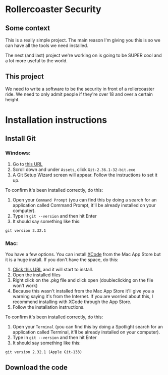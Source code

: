 # Rollercoaster Security

## Some context

This is a really simple project. The main reason I'm giving you this is so we can have all the tools we need installed.

The next (and last) project we're working on is going to be SUPER cool and a lot more useful to the world.

## This project

We need to write a software to be the security in front of a rollercoaster ride. We need to only admit people if they're over 18 and over a certain height.

# Installation instructions

## Install Git

### Windows:

1. Go to [this URL](https://github.com/git-for-windows/git/releases/tag/v2.36.1.windows.1)
2. Scroll down and under `Assets`, click `Git-2.36.1-32-bit.exe`
3. A Git Setup Wizard screen will appear. Follow the instructions to set it up.

To confirm it's been installed correctly, do this:

1. Open your `Command Prompt` (you can find this by doing a search for an application called Command Prompt, it'll be already installed on your computer).
2. Type in `git --version` and then hit Enter
3. It should say something like this:

```
git version 2.32.1
```

### Mac:

You have a few options. You can install [XCode](https://apps.apple.com/us/app/xcode/id497799835?mt=12) from the Mac App Store but it is a huge install. If you don't have the space, do this:

1. [Click this URL](https://sourceforge.net/projects/git-osx-installer/files/git-2.33.0-intel-universal-mavericks.dmg/download) and it will start to install.
2. Open the installed files
3. Right click on the .pkg file and click open (doubleclicking on the file won't work)
4. Because this wasn't installed from the Mac App Store it'll give you a warning saying it's from the Internet. If you are worried about this, I recommend installing with XCode through the App Store.
5. Follow the installation instructions.

To confirm it's been installed correctly, do this:

1. Open your `Terminal` (you can find this by doing a Spotlight search for an application called Terminal, it'll be already installed on your computer).
2. Type in `git --version` and then hit Enter
3. It should say something like this:

```
git version 2.32.1 (Apple Git-133)
```

## Download the code
